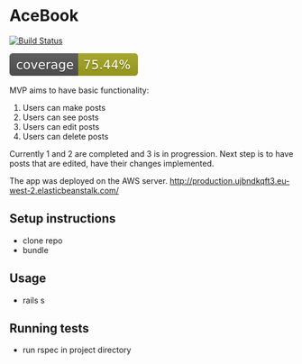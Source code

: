 # AceBook

[![Build Status](https://travis-ci.com/m-budryte/acebook-zuckerbros.svg?branch=master)](https://travis-ci.com/m-budryte/acebook-zuckerbros)

![Coverage](https://github.com/m-budryte/acebook-zuckerbros/blob/master/badge.svg)

MVP aims to have basic functionality:

1. Users can make posts
2. Users can see posts
3. Users can edit posts
4. Users can delete posts

Currently 1 and 2 are completed and 3 is in progression. Next step is to have posts that are edited, have their changes implemented.

The app was deployed on the AWS server. http://production.ujbndkqft3.eu-west-2.elasticbeanstalk.com/

## Setup instructions
- clone repo
- bundle

## Usage
- rails s

## Running tests
- run rspec in project directory


